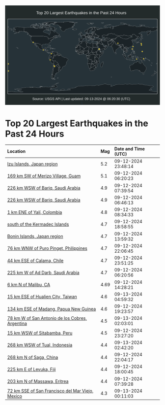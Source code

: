 ![Map](./map.png)

# Top 20 Largest Earthquakes in the Past 24 Hours

| Location | Mag | Date and Time (UTC) |
|:---|:---|:---|
| [Izu Islands, Japan region](https://earthquake.usgs.gov/earthquakes/eventpage/us7000nded) | 5.2 | 09-12-2024 23:48:14 |
| [169 km SW of Merizo Village, Guam](https://earthquake.usgs.gov/earthquakes/eventpage/us7000nd8k) | 5.1 | 09-12-2024 06:20:23 |
| [226 km WSW of Bariq, Saudi Arabia](https://earthquake.usgs.gov/earthquakes/eventpage/us7000nd8g) | 4.9 | 09-12-2024 07:39:54 |
| [226 km WSW of Bariq, Saudi Arabia](https://earthquake.usgs.gov/earthquakes/eventpage/us7000nd8a) | 4.9 | 09-12-2024 06:46:13 |
| [1 km ENE of Yalí, Colombia](https://earthquake.usgs.gov/earthquakes/eventpage/us7000nd8m) | 4.8 | 09-12-2024 08:34:33 |
| [south of the Kermadec Islands](https://earthquake.usgs.gov/earthquakes/eventpage/us7000ndcj) | 4.7 | 09-12-2024 18:58:55 |
| [Bonin Islands, Japan region](https://earthquake.usgs.gov/earthquakes/eventpage/us7000nda5) | 4.7 | 09-12-2024 13:59:32 |
| [76 km WNW of Puro Pinget, Philippines](https://earthquake.usgs.gov/earthquakes/eventpage/us7000nddg) | 4.7 | 09-12-2024 22:06:45 |
| [44 km ESE of Calama, Chile](https://earthquake.usgs.gov/earthquakes/eventpage/us7000ndee) | 4.7 | 09-12-2024 23:51:25 |
| [225 km W of Ad Darb, Saudi Arabia](https://earthquake.usgs.gov/earthquakes/eventpage/us7000nd83) | 4.7 | 09-12-2024 06:20:56 |
| [6 km N of Malibu, CA](https://earthquake.usgs.gov/earthquakes/eventpage/ci40731623) | 4.69 | 09-12-2024 14:28:21 |
| [15 km ESE of Hualien City, Taiwan](https://earthquake.usgs.gov/earthquakes/eventpage/us7000ndfw) | 4.6 | 09-13-2024 04:59:32 |
| [134 km ESE of Madang, Papua New Guinea](https://earthquake.usgs.gov/earthquakes/eventpage/us7000ndcl) | 4.6 | 09-12-2024 19:23:57 |
| [78 km W of San Antonio de los Cobres, Argentina](https://earthquake.usgs.gov/earthquakes/eventpage/us7000ndf6) | 4.5 | 09-13-2024 02:03:01 |
| [15 km WSW of Sitabamba, Peru](https://earthquake.usgs.gov/earthquakes/eventpage/us7000nde8) | 4.5 | 09-12-2024 23:27:20 |
| [268 km WSW of Tual, Indonesia](https://earthquake.usgs.gov/earthquakes/eventpage/us7000ndfg) | 4.4 | 09-13-2024 02:42:20 |
| [268 km N of Saga, China](https://earthquake.usgs.gov/earthquakes/eventpage/us7000nddf) | 4.4 | 09-12-2024 22:04:17 |
| [225 km E of Levuka, Fiji](https://earthquake.usgs.gov/earthquakes/eventpage/us7000ndc7) | 4.4 | 09-12-2024 18:00:45 |
| [203 km N of Massawa, Eritrea](https://earthquake.usgs.gov/earthquakes/eventpage/us7000nd8h) | 4.4 | 09-12-2024 07:39:28 |
| [72 km SSE of San Francisco del Mar Viejo, Mexico](https://earthquake.usgs.gov/earthquakes/eventpage/us7000ndeg) | 4.3 | 09-13-2024 00:11:03 |
